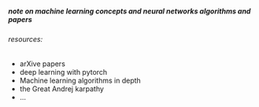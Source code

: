 ##### note on machine learning concepts and neural networks algorithms and papers
###### resources:
- arXive papers
- deep learning with pytorch
- Machine learning algorithms in depth
- the Great Andrej karpathy
- ...